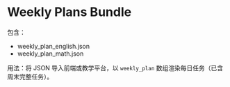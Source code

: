 # Weekly Plans Bundle
包含：
- weekly_plan_english.json
- weekly_plan_math.json

用法：将 JSON 导入前端或教学平台，以 `weekly_plan` 数组渲染每日任务（已含周末完整任务）。
